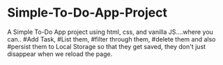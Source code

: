 # Simple-To-Do-App-Project
A Simple To-Do App project using html, css, and vanilla JS....where you can..
#Add Task, 
#List them, 
#filter through them, 
#delete them and also 
#persist them to Local Storage so that they get saved, they don't just disappear when we reload the page.

